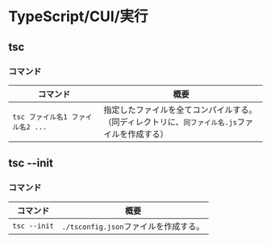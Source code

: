 # TypeScript/CUI/実行

## tsc

### コマンド

| コマンド                          | 概要                                                         |
| --------------------------------- | ------------------------------------------------------------ |
| `tsc ファイル名1 ファイル名2 ...` | 指定したファイルを全てコンパイルする。<br />（同ディレクトリに、`同ファイル名.js`ファイルを作成する） |

## tsc --init

### コマンド

| コマンド     | 概要                                  |
| ------------ | ------------------------------------- |
| `tsc --init` | `./tsconfig.json`ファイルを作成する。 |
